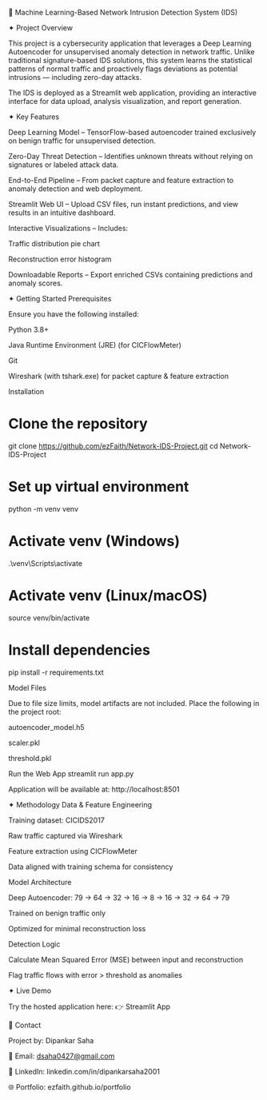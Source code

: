🤖 Machine Learning-Based Network Intrusion Detection System (IDS)

✦︎ Project Overview

This project is a cybersecurity application that leverages a Deep Learning Autoencoder for unsupervised anomaly detection in network traffic. Unlike traditional signature-based IDS solutions, this system learns the statistical patterns of normal traffic and proactively flags deviations as potential intrusions — including zero-day attacks.

The IDS is deployed as a Streamlit web application, providing an interactive interface for data upload, analysis visualization, and report generation.

✦︎ Key Features

Deep Learning Model – TensorFlow-based autoencoder trained exclusively on benign traffic for unsupervised detection.

Zero-Day Threat Detection – Identifies unknown threats without relying on signatures or labeled attack data.

End-to-End Pipeline – From packet capture and feature extraction to anomaly detection and web deployment.

Streamlit Web UI – Upload CSV files, run instant predictions, and view results in an intuitive dashboard.

Interactive Visualizations – Includes:

Traffic distribution pie chart

Reconstruction error histogram

Downloadable Reports – Export enriched CSVs containing predictions and anomaly scores.

✦︎ Getting Started
Prerequisites

Ensure you have the following installed:

Python 3.8+

Java Runtime Environment (JRE) (for CICFlowMeter)

Git

Wireshark (with tshark.exe) for packet capture & feature extraction

Installation
# Clone the repository
git clone https://github.com/ezFaith/Network-IDS-Project.git
cd Network-IDS-Project

# Set up virtual environment
python -m venv venv
# Activate venv (Windows)
.\venv\Scripts\activate
# Activate venv (Linux/macOS)
source venv/bin/activate

# Install dependencies
pip install -r requirements.txt

Model Files

Due to file size limits, model artifacts are not included. Place the following in the project root:

autoencoder_model.h5

scaler.pkl

threshold.pkl

Run the Web App
streamlit run app.py


Application will be available at: http://localhost:8501

✦︎ Methodology
Data & Feature Engineering

Training dataset: CICIDS2017

Raw traffic captured via Wireshark

Feature extraction using CICFlowMeter

Data aligned with training schema for consistency

Model Architecture

Deep Autoencoder:
79 → 64 → 32 → 16 → 8 → 16 → 32 → 64 → 79

Trained on benign traffic only

Optimized for minimal reconstruction loss

Detection Logic

Calculate Mean Squared Error (MSE) between input and reconstruction

Flag traffic flows with error > threshold as anomalies

✦︎ Live Demo

Try the hosted application here:
👉 Streamlit App

📧 Contact

Project by: Dipankar Saha

📩 Email: dsaha0427@gmail.com

💼 LinkedIn: linkedin.com/in/dipankarsaha2001

🌐 Portfolio: ezfaith.github.io/portfolio